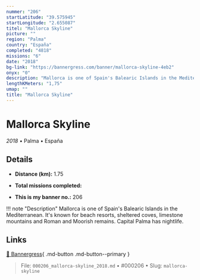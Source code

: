 ```yaml
---
nummer: "206"
startLatitude: "39.575945"
startLongitude: "2.655087"
titel: "Mallorca Skyline"
picture: ""
region: "Palma"
country: "España"
completed: "4818"
missions: "6"
date: "2018"
bg-link: "https://bannergress.com/banner/mallorca-skyline-4eb2"
onyx: "0"
description: "Mallorca is one of Spain's Balearic Islands in the Mediterranean. It's known for beach resorts, sheltered coves, limestone mountains and Roman and Moorish remains. Capital Palma has nightlife."
lengthKMeters: "1,75"
umap: ""
title: "Mallorca Skyline"
---
```

# Mallorca Skyline

*2018* • Palma • España



## Details
- **Distance (km):** 1.75

- **Total missions completed:** 
- **This is my banner no.:** 206


!!! note "Description"
    Mallorca is one of Spain's Balearic Islands in the Mediterranean. It's known for beach resorts, sheltered coves, limestone mountains and Roman and Moorish remains. Capital Palma has nightlife.



## Links
[🔗 Bannergress](https://bannergress.com/banner/mallorca-skyline-4eb2){ .md-button .md-button--primary }



> File: `000206_mallorca-skyline_2018.md` • #000206 • Slug: `mallorca-skyline`
